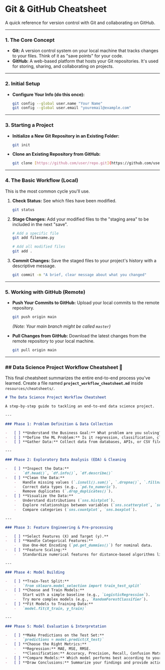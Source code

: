 # Git & GitHub Cheatsheet

A quick reference for version control with Git and collaborating on GitHub.

---

### 1. The Core Concept

-   **Git:** A version control system on your local machine that tracks changes to your files. Think of it as "save points" for your code.
-   **GitHub:** A web-based platform that hosts your Git repositories. It's used for storing, sharing, and collaborating on projects.

---

### 2. Initial Setup

-   **Configure Your Info (do this once):**
    ```bash
    git config --global user.name "Your Name"
    git config --global user.email "youremail@example.com"
    ```

---

### 3. Starting a Project

-   **Initialize a New Git Repository in an Existing Folder:**
    ```bash
    git init
    ```
-   **Clone an Existing Repository from GitHub:**
    ```bash
    git clone [https://github.com/user/repo.git](https://github.com/user/repo.git)
    ```

---

### 4. The Basic Workflow (Local)

This is the most common cycle you'll use.

1.  **Check Status:** See which files have been modified.
    ```bash
    git status
    ```
2.  **Stage Changes:** Add your modified files to the "staging area" to be included in the next "save".
    ```bash
    # Add a specific file
    git add filename.py

    # Add all modified files
    git add .
    ```
3.  **Commit Changes:** Save the staged files to your project's history with a descriptive message.
    ```bash
    git commit -m "A brief, clear message about what you changed"
    ```

---

### 5. Working with GitHub (Remote)

-   **Push Your Commits to GitHub:** Upload your local commits to the remote repository.
    ```bash
    git push origin main
    ```
    *(Note: Your main branch might be called `master`)*

-   **Pull Changes from GitHub:** Download the latest changes from the remote repository to your local machine.
    ```bash
    git pull origin main
    ```

---
### ## Data Science Project Workflow Cheatsheet 🚀

This final cheatsheet summarizes the entire end-to-end process you've learned. Create a file named **`project_workflow_cheatsheet.md`** inside `resources/cheatsheets/`.

```markdown
# The Data Science Project Workflow Cheatsheet

A step-by-step guide to tackling an end-to-end data science project.

---

### Phase 1: Problem Definition & Data Collection

-   [ ] **Understand the Business Goal:** What problem are you solving? What defines success? (e.g., "Predict customer churn to reduce it by 10%")
-   [ ] **Define the ML Problem:** Is it regression, classification, clustering, etc.?
-   [ ] **Gather Data:** Collect data from databases, APIs, or CSV files.

---

### Phase 2: Exploratory Data Analysis (EDA) & Cleaning

-   [ ] **Inspect the Data:**
    -   `df.head()`, `df.info()`, `df.describe()`
-   [ ] **Clean the Data:**
    -   Handle missing values (`.isnull().sum()`, `.dropna()`, `.fillna()`).
    -   Correct data types (e.g., `pd.to_numeric`).
    -   Remove duplicates (`.drop_duplicates()`).
-   [ ] **Visualize the Data:**
    -   Understand distributions (`sns.histplot`).
    -   Explore relationships between variables (`sns.scatterplot`, `sns.heatmap`).
    -   Compare categories (`sns.countplot`, `sns.boxplot`).

---

### Phase 3: Feature Engineering & Pre-processing

-   [ ] **Select Features (X) and Target (y).**
-   [ ] **Handle Categorical Features:**
    -   Use One-Hot Encoding (`pd.get_dummies()`) for nominal data.
-   [ ] **Feature Scaling:**
    -   Standardize numerical features for distance-based algorithms like Logistic Regression (`StandardScaler`).

---

### Phase 4: Model Building

-   [ ] **Train-Test Split:**
    -   `from sklearn.model_selection import train_test_split`
-   [ ] **Choose and Train Models:**
    -   Start with a simple baseline (e.g., `LogisticRegression`).
    -   Try more complex models (e.g., `RandomForestClassifier`).
-   [ ] **Fit Models to Training Data:**
    -   `model.fit(X_train, y_train)`

---

### Phase 5: Model Evaluation & Interpretation

-   [ ] **Make Predictions on the Test Set:**
    -   `predictions = model.predict(X_test)`
-   [ ] **Choose the Right Metrics:**
    -   **Regression:** MAE, MSE, RMSE.
    -   **Classification:** Accuracy, Precision, Recall, Confusion Matrix, ROC/AUC.
-   [ ] **Compare Models:** Which model performs best according to your chosen metric and business goal?
-   [ ] **Draw Conclusions:** Summarize your findings and provide actionable insights.